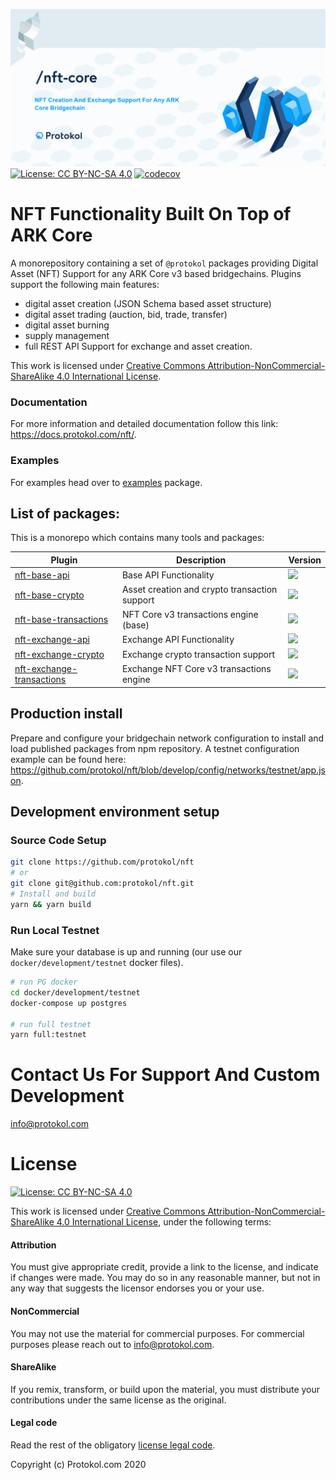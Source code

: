 ![Img](nft-core.png)
[![License: CC BY-NC-SA 4.0](https://img.shields.io/badge/License-CC%20BY--NC--SA%204.0-lightgrey.svg)](https://creativecommons.org/licenses/by-nc-sa/4.0/)
[![codecov](https://codecov.io/gh/protokol/nft/branch/develop/graph/badge.svg?token=xvXl3df8Fk)](https://codecov.io/gh/protokol/nft)

# NFT Functionality Built On Top of ARK Core

A monorepository containing a set of `@protokol` packages providing Digital Asset (NFT) Support for any ARK Core v3 based bridgechains. Plugins support the following main features:

-   digital asset creation (JSON Schema based asset structure)
-   digital asset trading (auction, bid, trade, transfer)
-   digital asset burning
-   supply management
-   full REST API Support for exchange and asset creation.

This work is licensed under [Creative Commons Attribution-NonCommercial-ShareAlike 4.0 International License](https://creativecommons.org/licenses/by-nc-sa/4.0/).

### Documentation

For more information and detailed documentation follow this link: https://docs.protokol.com/nft/.

### Examples

For examples head over to [examples](https://github.com/protokol/examples/tree/develop/packages/examples) package.

## List of packages:

This is a monorepo which contains many tools and packages:

| Plugin                                                                                                               | Description                                     | Version                                                                    |
| -------------------------------------------------------------------------------------------------------------------- | ----------------------------------------------- | -------------------------------------------------------------------------- |
| [nft-base-api](https://github.com/protokol/nft/tree/develop/packages/nft-base-api)                           | Base API Functionality                          | ![](https://img.shields.io/npm/v/@protokol/nft-base-api/beta)              |
| [nft-base-crypto](https://github.com/protokol/nft/tree/develop/packages/nft-base-crypto)                     | Asset creation and crypto transaction support   | ![](https://img.shields.io/npm/v/@protokol/nft-base-crypto/beta)           |
| [nft-base-transactions](https://github.com/protokol/nft/tree/develop/packages/nft-base-transactions)         | NFT Core v3 transactions engine (base)          | ![](https://img.shields.io/npm/v/@protokol/nft-base-transactions/beta)     |
| [nft-exchange-api](https://github.com/protokol/nft/tree/develop/packages/nft-exchange-api)                   | Exchange API Functionality                      | ![](https://img.shields.io/npm/v/@protokol/nft-exchange-api/beta)          |
| [nft-exchange-crypto](https://github.com/protokol/nft/tree/develop/packages/nft-exchange-crypto)             | Exchange crypto transaction support             | ![](https://img.shields.io/npm/v/@protokol/nft-exchange-crypto/beta)       |
| [nft-exchange-transactions](https://github.com/protokol/nft/tree/develop/packages/nft-exchange-transactions) | Exchange NFT Core v3 transactions engine        | ![](https://img.shields.io/npm/v/@protokol/nft-exchange-transactions/beta) |

## Production install

Prepare and configure your bridgechain network configuration to install and load published packages from npm repository. A testnet configuration example can be found here: https://github.com/protokol/nft/blob/develop/config/networks/testnet/app.json.

## Development environment setup

### Source Code Setup

```bash
git clone https://github.com/protokol/nft
# or
git clone git@github.com:protokol/nft.git
# Install and build
yarn && yarn build
```

### Run Local Testnet

Make sure your database is up and running (our use our `docker/development/testnet` docker files).

```bash
# run PG docker
cd docker/development/testnet
docker-compose up postgres

# run full testnet
yarn full:testnet
```

# Contact Us For Support And Custom Development

[info@protokol.com](mailto:info@protokol.com)

# License

[![License: CC BY-NC-SA 4.0](https://img.shields.io/badge/License-CC%20BY--NC--SA%204.0-lightgrey.svg)](https://creativecommons.org/licenses/by-nc-sa/4.0/)

This work is licensed under [Creative Commons Attribution-NonCommercial-ShareAlike 4.0 International License](https://creativecommons.org/licenses/by-nc-sa/4.0/), under the following terms:

#### Attribution

You must give appropriate credit, provide a link to the license, and indicate if changes were made. You may do so in any reasonable manner, but not in any way that suggests the licensor endorses you or your use.

#### NonCommercial

You may not use the material for commercial purposes. For commercial purposes please reach out to info@protokol.com.

#### ShareAlike

If you remix, transform, or build upon the material, you must distribute your contributions under the same license as the original.

#### Legal code

Read the rest of the obligatory [license legal code](https://creativecommons.org/licenses/by-nc-sa/4.0/legalcode).

Copyright (c) Protokol.com 2020
